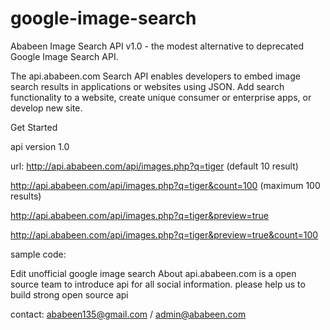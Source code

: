 # google-image-search


Ababeen Image Search API v1.0 - the modest alternative to deprecated Google Image Search API.

The api.ababeen.com Search API enables developers to embed image search results in applications or websites using JSON. Add search functionality to a website, create unique consumer or enterprise apps, or develop new site.

Get Started

api version 1.0

url: http://api.ababeen.com/api/images.php?q=tiger (default 10 result)

http://api.ababeen.com/api/images.php?q=tiger&count=100 (maximum 100 results)

http://api.ababeen.com/api/images.php?q=tiger&preview=true

http://api.ababeen.com/api/images.php?q=tiger&preview=true&count=100

sample code:

Edit unofficial google image search About api.ababeen.com is a open source team to introduce api for all social information. please help us to build strong open source api

contact: ababeen135@gmail.com / admin@ababeen.com
